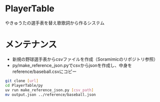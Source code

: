 # PlayerTable
やきゅうたの選手表を替え歌歌詞から作るシステム

# メンテナンス
- 新規の野球選手表からcsvファイルを作成（Soramimicのリポジトリ参照）
- py/make_reference_json.pyでcsvからjsonを作成し、中身をreference/baseball.csvにコピー

```sh
git clone [url]
cd PlayerTable/py
uv run make_reference_json.py [csv_path]
mv output.json ../reference/baseball.json
```
